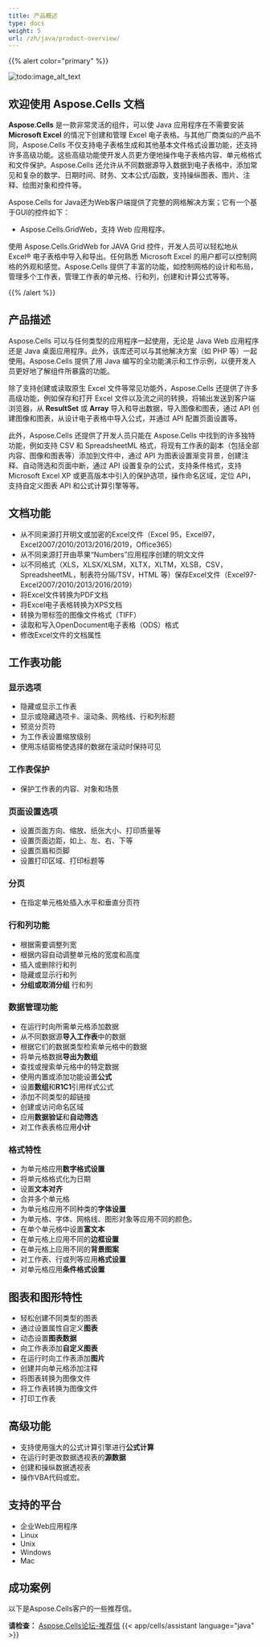 ```yaml
---
title: 产品概述
type: docs
weight: 5
url: /zh/java/product-overview/
---
```


{{% alert color="primary" %}} 

![todo:image_alt_text](product-overview_1.png)
## **欢迎使用 Aspose.Cells 文档**
**Aspose.Cells** 是一款非常灵活的组件，可以使 Java 应用程序在不需要安装 **Microsoft Excel** 的情况下创建和管理 Excel 电子表格。与其他厂商类似的产品不同，Aspose.Cells 不仅支持电子表格生成和其他基本文件格式设置功能，还支持许多高级功能。这些高级功能使开发人员更方便地操作电子表格内容、单元格格式和文件保护。Aspose.Cells 还允许从不同数据源导入数据到电子表格中，添加常见和复杂的数学、日期时间、财务、文本公式/函数，支持操纵图表、图片、注释、绘图对象和控件等。

Aspose.Cells for Java还为Web客户端提供了完整的网格解决方案；它有一个基于GUI的控件如下：

- Aspose.Cells.GridWeb，支持 Web 应用程序。

使用 Aspose.Cells.GridWeb for JAVA Grid 控件，开发人员可以轻松地从 Excel® 电子表格中导入和导出。任何熟悉 Microsoft Excel 的用户都可以控制网格的外观和感觉。Aspose.Cells 提供了丰富的功能，如控制网格的设计和布局，管理多个工作表，管理工作表的单元格、行和列，创建和计算公式等等。

{{% /alert %}} 
## **产品描述**
Aspose.Cells 可以与任何类型的应用程序一起使用，无论是 Java Web 应用程序还是 Java 桌面应用程序。此外，该库还可以与其他解决方案（如 PHP 等）一起使用。Aspose.Cells 提供了用 Java 编写的全功能演示和工作示例，以便开发人员更好地了解组件所暴露的功能。

除了支持创建或读取原生 Excel 文件等常见功能外，Aspose.Cells 还提供了许多高级功能，例如保存和打开 Excel 文件以及流之间的转换，将输出发送到客户端浏览器，从 **ResultSet** 或 **Array** 导入和导出数据，导入图像和图表，通过 API 创建图像和图表，从设计电子表格中导入公式，并通过 API 配置页面设置等。

此外，Aspose.Cells 还提供了开发人员只能在 Aspose.Cells 中找到的许多独特功能，例如支持 CSV 和 SpreadsheetML 格式，将现有工作表的副本（包括全部内容、图像和图表等）添加到文件中，通过 API 为图表设置渐变背景，创建注释、自动筛选和页面中断，通过 API 设置复杂的公式，支持条件格式，支持 Microsoft Excel XP 或更高版本中引入的保护选项，操作命名区域，定位 API，支持自定义图表 API 和公式计算引擎等等。
## **文档功能**
- 从不同来源打开明文或加密的Excel文件（Excel 95，Excel97，Excel2007/2010/2013/2016/2019，Office365）
- 从不同来源打开由苹果“Numbers”应用程序创建的明文文件
- 以不同格式（XLS，XLSX/XLSM，XLTX，XLTM，XLSB，CSV，SpreadsheetML，制表符分隔/TSV，HTML 等）保存Excel文件（Excel97- Excel2007/2010/2013/2016/2019）
- 将Excel文件转换为PDF文档
- 将Excel电子表格转换为XPS文档
- 转换为带标签的图像文件格式（TIFF）
- 读取和写入OpenDocument电子表格（ODS）格式
- 修改Excel文件的文档属性
## **工作表功能**
### **显示选项**
- 隐藏或显示工作表
- 显示或隐藏选项卡、滚动条、网格线、行和列标题
- 预览分页符
- 为工作表设置缩放级别
- 使用冻结窗格使选择的数据在滚动时保持可见
### **工作表保护**
- 保护工作表的内容、对象和场景
### **页面设置选项**
- 设置页面方向、缩放、纸张大小、打印质量等
- 设置页面边距，如上、左、右、下等
- 设置页眉和页脚
- 设置打印区域、打印标题等
### **分页**
- 在指定单元格处插入水平和垂直分页符
### **行和列功能**
- 根据需要调整列宽
- 根据内容自动调整单元格的宽度和高度
- 插入或删除行和列
- 隐藏或显示行和列
- **分组或取消分组** 行和列
### **数据管理功能**
- 在运行时向所需单元格添加数据
- 从不同数据源**导入工作表**中的数据
- 根据它们的数据类型检索单元格中的数据
- 将单元格数据**导出为数组**
- 查找或搜索单元格中的特定数据
- 使用内置或添加功能设置**公式**
- 设置**数组**和**R1C1**引用样式公式
- 添加不同类型的超链接
- 创建或访问命名区域
- 应用**数据验证**和**自动筛选**
- 对工作表表格应用**小计**
### **格式特性**
- 为单元格应用**数字格式设置**
- 将单元格格式化为日期
- 设置**文本对齐**
- 合并多个单元格
- 为单元格应用不同种类的**字体设置**
- 为单元格、字体、网格线、图形对象等应用不同的颜色。
- 在单个单元格中设置**富文本**
- 在单元格上应用不同的**边框设置**
- 在单元格上应用不同的**背景图案**
- 对工作表、行或列等应用**格式设置**
- 对单元格应用**条件格式设置**
## **图表和图形特性**
- 轻松创建不同类型的图表
- 通过设置属性自定义**图表**
- 动态设置**图表数据**
- 向工作表添加**自定义图表**
- 在运行时向工作表添加**图片**
- 创建并向单元格添加注释
- 将图表转换为图像文件
- 将工作表转换为图像文件
- 打印工作表
## **高级功能**
- 支持使用强大的公式计算引擎进行**公式计算**
- 在运行时更改数据透视表的**源数据**
- 创建和操纵数据透视表
- 操作VBA代码或宏。
## **支持的平台**
- 企业Web应用程序
- Linux
- Unix
- Windows
- Mac
## **成功案例**
以下是Aspose.Cells客户的一些推荐信。

**请检查：** 
[Aspose.Cells论坛-推荐信](https://downloads.aspose.com/corporate/success-stories/aspose.cells/)
{{< app/cells/assistant language="java" >}}
